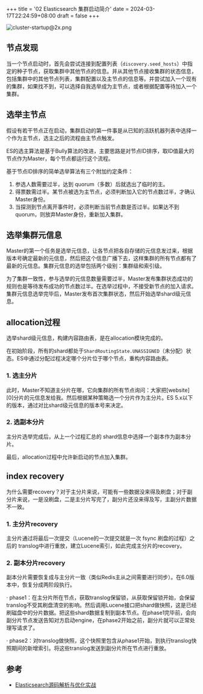 +++
title = '02 Elasticsearch 集群启动简介'
date = 2024-03-17T22:24:59+08:00
draft = false
+++

![cluster-startup@2x.png](https://cdn.jsdelivr.net/gh/iprocoder/images/202403202218692.png)

## 节点发现

当一个节点启动时，首先会尝试连接到配置列表（`discovery.seed_hosts`）中指定的种子节点，获取集群中其他节点的信息。并从其他节点接收集群的状态信息，包括集群中的其他节点列表，集群配置以及主节点的信息等。并尝试加入一个现有的集群，如果找不到，可以选择自我选举成为主节点，或者根据配置等待加入一个集群。

## 选举主节点

假设有若干节点正在启动，集群启动的第一件事是从已知的活跃机器列表中选择一个作为主节点，选主之后的流程由主节点触发。

ES的选主算法是基于Bully算法的改进，主要思路是对节点ID排序，取ID值最大的节点作为Master，每个节点都运行这个流程。

基于节点ID排序的简单选举算法有三个附加约定条件：
1. 参选人数需要过半，达到 quorum（多数）后就选出了临时的主。
2. 得票数需过半。某节点被选为主节点，必须判断加入它的节点数过半，才确认Master身份。
3. 当探测到节点离开事件时，必须判断当前节点数是否过半。如果达不到 quorum，则放弃Master身份，重新加入集群。

## 选举集群元信息

Master的第一个任务是选举元信息，让各节点把各自存储的元信息发过来，根据版本号确定最新的元信息，然后把这个信息广播下去，这样集群的所有节点都有了最新的元信息。集群元信息的选举包括两个级别：集群级和索引级。

为了集群一致性，参与选举的元信息数量需要过半，Master发布集群状态成功的规则也是等待发布成功的节点数过半。在选举过程中，不接受新节点的加入请求。集群元信息选举完毕后，Master发布首次集群状态，然后开始选举shard级元信息。

## allocation过程

选举shard级元信息，构建内容路由表，是在allocation模块完成的。

在初始阶段，所有的shard都处于`ShardRoutingState.UNASSIGNED`（未分配）状态。ES中通过分配过程决定哪个分片位于哪个节点，重构内容路由表。

### 1. 选主分片

此时，Master不知道主分片在哪，它向集群的所有节点询问：大家把\[website]\[0]分片的元信息发给我。然后根据某种策略选一个分片作为主分片。ES 5.x以下的版本，通过对比shard级元信息的版本号来决定。

### 2. 选副本分片

主分片选举完成后，从上一个过程汇总的 shard信息中选择一个副本作为副本分片。

最后，allocation过程中允许新启动的节点加入集群。

## index recovery

为什么需要recovery？对于主分片来说，可能有一些数据没来得及刷盘；对于副分片来说，一是没刷盘，二是主分片写完了，副分片还没来得及写，主副分片数据不一致。

### 1. 主分片recovery

主分片通过将最后一次提交（Lucene的一次提交就是一次 fsync 刷盘的过程）之后的 translog中进行重放，建立Lucene索引，如此完成主分片的recovery。

### 2. 副本分片recovery

副本分片需要恢复成与主分片一致（类似Redis主从之间需要进行同步）。在6.0版本中，恢复分成两阶段执行。

· phase1：在主分片所在节点，获取translog保留锁，从获取保留锁开始，会保留translog不受其刷盘清空的影响。然后调用Lucene接口把shard做快照，这是已经刷磁盘中的分片数据。把这些shard数据复制到副本节点。在phase1完毕前，会向副分片节点发送告知对方启动engine，在phase2开始之前，副分片就可以正常处理写请求了。

· phase2：对translog做快照，这个快照里包含从phase1开始，到执行translog快照期间的新增索引。将这些translog发送到副分片所在节点进行重放。

## 参考

- [Elasticsearch源码解析与优化实战](https://book.douban.com/subject/30386800/)

